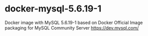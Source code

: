# docker-mysql-5.6.19-1
Docker image with MySQL 5.6.19-1 based on Docker Official Image packaging for MySQL Community Server https://dev.mysql.com/
